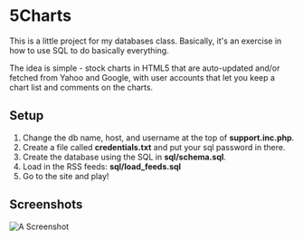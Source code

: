 # 5Charts
This is a little project for my databases class.  Basically, it's an exercise
in how to use SQL to do basically everything.

The idea is simple - stock charts in HTML5 that are auto-updated and/or fetched
from Yahoo and Google, with user accounts that let you keep a chart list
and comments on the charts.

## Setup
1. Change the db name, host, and username at the top of **support.inc.php**.
1. Create a file called **credentials.txt** and put your sql password in there.
1. Create the database using the SQL in **sql/schema.sql**.
1. Load in the RSS feeds: **sql/load_feeds.sql**
1. Go to the site and play!

## Screenshots
![A Screenshot](/hank/life/raw/master/school/605.441.Databases/project/images/chart.jpg)
